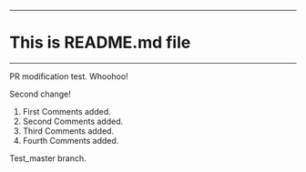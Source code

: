 **********
# This is README.md file
**********

PR modification test. Whoohoo!

Second change!

1. First Comments added.
2. Second Comments added.
3. Third Comments added.
4. Fourth Comments added.


Test_master branch.
